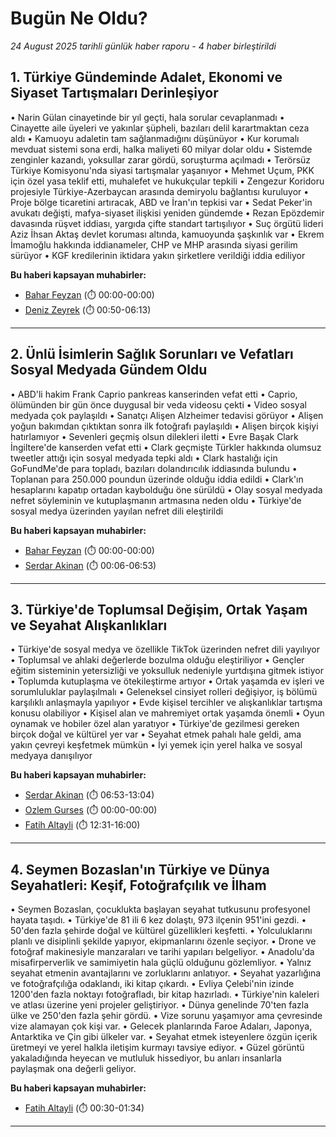 # Bugün Ne Oldu?

*24 August 2025 tarihli günlük haber raporu - 4 haber birleştirildi*

## 1. Türkiye Gündeminde Adalet, Ekonomi ve Siyaset Tartışmaları Derinleşiyor

• Narin Gülan cinayetinde bir yıl geçti, hala sorular cevaplanmadı
• Cinayette aile üyeleri ve yakınlar şüpheli, bazıları delil karartmaktan ceza aldı
• Kamuoyu adaletin tam sağlanmadığını düşünüyor
• Kur korumalı mevduat sistemi sona erdi, halka maliyeti 60 milyar dolar oldu
• Sistemde zenginler kazandı, yoksullar zarar gördü, soruşturma açılmadı
• Terörsüz Türkiye Komisyonu'nda siyasi tartışmalar yaşanıyor
• Mehmet Uçum, PKK için özel yasa teklif etti, muhalefet ve hukukçular tepkili
• Zengezur Koridoru projesiyle Türkiye-Azerbaycan arasında demiryolu bağlantısı kuruluyor
• Proje bölge ticaretini artıracak, ABD ve İran'ın tepkisi var
• Sedat Peker'in avukatı değişti, mafya-siyaset ilişkisi yeniden gündemde
• Rezan Epözdemir davasında rüşvet iddiası, yargıda çifte standart tartışılıyor
• Suç örgütü lideri Aziz İhsan Aktaş devlet koruması altında, kamuoyunda şaşkınlık var
• Ekrem İmamoğlu hakkında iddianameler, CHP ve MHP arasında siyasi gerilim sürüyor
• KGF kredilerinin iktidara yakın şirketlere verildiği iddia ediliyor

**Bu haberi kapsayan muhabirler:**

- [Bahar Feyzan]() (⏱️ 00:00-00:00)
- [Deniz Zeyrek](https://www.youtube.com/watch?v=w1dFcUW4CVI&t=50s) (⏱️ 00:50-06:13)

---

## 2. Ünlü İsimlerin Sağlık Sorunları ve Vefatları Sosyal Medyada Gündem Oldu

• ABD'li hakim Frank Caprio pankreas kanserinden vefat etti
• Caprio, ölümünden bir gün önce duygusal bir veda videosu çekti
• Video sosyal medyada çok paylaşıldı
• Sanatçı Alişen Alzheimer tedavisi görüyor
• Alişen yoğun bakımdan çıktıktan sonra ilk fotoğrafı paylaşıldı
• Alişen birçok kişiyi hatırlamıyor
• Sevenleri geçmiş olsun dilekleri iletti
• Evre Başak Clark İngiltere'de kanserden vefat etti
• Clark geçmişte Türkler hakkında olumsuz tweetler attığı için sosyal medyada tepki aldı
• Clark hastalığı için GoFundMe'de para topladı, bazıları dolandırıcılık iddiasında bulundu
• Toplanan para 250.000 poundun üzerinde olduğu iddia edildi
• Clark'ın hesaplarını kapatıp ortadan kaybolduğu öne sürüldü
• Olay sosyal medyada nefret söyleminin ve kutuplaşmanın artmasına neden oldu
• Türkiye'de sosyal medya üzerinden yayılan nefret dili eleştirildi

**Bu haberi kapsayan muhabirler:**

- [Bahar Feyzan]() (⏱️ 00:00-00:00)
- [Serdar Akinan](https://www.youtube.com/watch?v=eiZo5FIEGxc&t=6s) (⏱️ 00:06-06:53)

---

## 3. Türkiye'de Toplumsal Değişim, Ortak Yaşam ve Seyahat Alışkanlıkları

• Türkiye'de sosyal medya ve özellikle TikTok üzerinden nefret dili yayılıyor
• Toplumsal ve ahlaki değerlerde bozulma olduğu eleştiriliyor
• Gençler eğitim sisteminin yetersizliği ve yoksulluk nedeniyle yurtdışına gitmek istiyor
• Toplumda kutuplaşma ve ötekileştirme artıyor
• Ortak yaşamda ev işleri ve sorumluluklar paylaşılmalı
• Geleneksel cinsiyet rolleri değişiyor, iş bölümü karşılıklı anlaşmayla yapılıyor
• Evde kişisel tercihler ve alışkanlıklar tartışma konusu olabiliyor
• Kişisel alan ve mahremiyet ortak yaşamda önemli
• Oyun oynamak ve hobiler özel alan yaratıyor
• Türkiye'de gezilmesi gereken birçok doğal ve kültürel yer var
• Seyahat etmek pahalı hale geldi, ama yakın çevreyi keşfetmek mümkün
• İyi yemek için yerel halka ve sosyal medyaya danışılıyor

**Bu haberi kapsayan muhabirler:**

- [Serdar Akinan](https://www.youtube.com/watch?v=eiZo5FIEGxc&t=413s) (⏱️ 06:53-13:04)
- [Ozlem Gurses]() (⏱️ 00:00-00:00)
- [Fatih Altayli](https://www.youtube.com/watch?v=ypzk6Av0rgg&t=751s) (⏱️ 12:31-16:00)

---

## 4. Seymen Bozaslan'ın Türkiye ve Dünya Seyahatleri: Keşif, Fotoğrafçılık ve İlham

• Seymen Bozaslan, çocuklukta başlayan seyahat tutkusunu profesyonel hayata taşıdı.
• Türkiye'de 81 ili 6 kez dolaştı, 973 ilçenin 951'ini gezdi.
• 50'den fazla şehirde doğal ve kültürel güzellikleri keşfetti.
• Yolculuklarını planlı ve disiplinli şekilde yapıyor, ekipmanlarını özenle seçiyor.
• Drone ve fotoğraf makinesiyle manzaraları ve tarihi yapıları belgeliyor.
• Anadolu'da misafirperverlik ve samimiyetin hala güçlü olduğunu gözlemliyor.
• Yalnız seyahat etmenin avantajlarını ve zorluklarını anlatıyor.
• Seyahat yazarlığına ve fotoğrafçılığa odaklandı, iki kitap çıkardı.
• Evliya Çelebi'nin izinde 1200'den fazla noktayı fotoğrafladı, bir kitap hazırladı.
• Türkiye'nin kaleleri ve atlası üzerine yeni projeler geliştiriyor.
• Dünya genelinde 70'ten fazla ülke ve 250'den fazla şehir gördü.
• Vize sorunu yaşamıyor ama çevresinde vize alamayan çok kişi var.
• Gelecek planlarında Faroe Adaları, Japonya, Antarktika ve Çin gibi ülkeler var.
• Seyahat etmek isteyenlere özgün içerik üretmeyi ve yerel halkla iletişim kurmayı tavsiye ediyor.
• Güzel görüntü yakaladığında heyecan ve mutluluk hissediyor, bu anları insanlarla paylaşmak ona değerli geliyor.

**Bu haberi kapsayan muhabirler:**

- [Fatih Altayli](https://www.youtube.com/watch?v=ypzk6Av0rgg&t=30s) (⏱️ 00:30-01:34)

---

